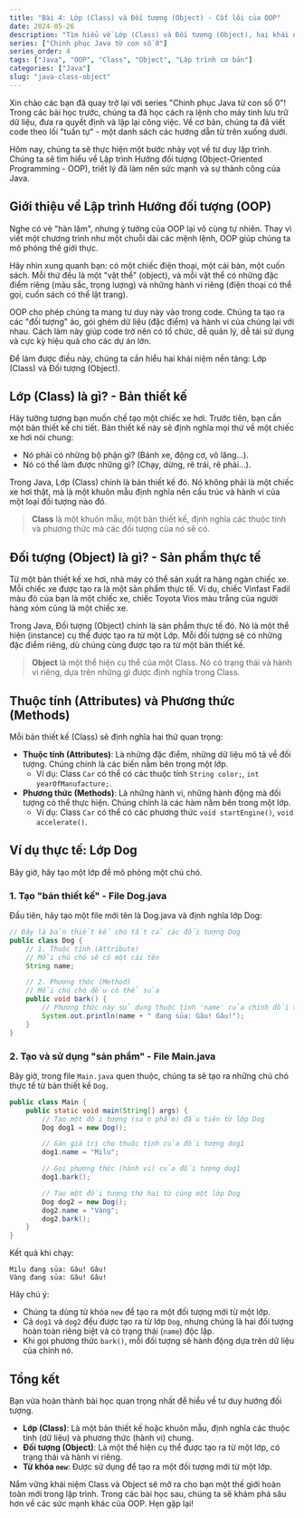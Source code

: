 ```yaml
---
title: "Bài 4: Lớp (Class) và Đối tượng (Object) - Cốt lõi của OOP"
date: 2024-05-26
description: "Tìm hiểu về Lớp (Class) và Đối tượng (Object), hai khái niệm nền tảng của Lập trình Hướng đối tượng (OOP) trong Java, giúp bạn tổ chức code hiệu quả."
series: ["Chinh phục Java từ con số 0"]
series_order: 4
tags: ["Java", "OOP", "Class", "Object", "Lập trình cơ bản"]
categories: ["Java"]
slug: "java-class-object"
---
```


Xin chào các bạn đã quay trở lại với series "Chinh phục Java từ con số 0"! Trong các bài học trước, chúng ta đã học cách ra lệnh cho máy tính lưu trữ dữ liệu, đưa ra quyết định và lặp lại công việc. Về cơ bản, chúng ta đã viết code theo lối "tuần tự" - một danh sách các hướng dẫn từ trên xuống dưới.

Hôm nay, chúng ta sẽ thực hiện một bước nhảy vọt về tư duy lập trình. Chúng ta sẽ tìm hiểu về Lập trình Hướng đối tượng (Object-Oriented Programming - OOP), triết lý đã làm nên sức mạnh và sự thành công của Java.

## Giới thiệu về Lập trình Hướng đối tượng (OOP)

Nghe có vẻ "hàn lâm", nhưng ý tưởng của OOP lại vô cùng tự nhiên. Thay vì viết một chương trình như một chuỗi dài các mệnh lệnh, OOP giúp chúng ta mô phỏng thế giới thực.

Hãy nhìn xung quanh bạn: có một chiếc điện thoại, một cái bàn, một cuốn sách. Mỗi thứ đều là một "vật thể" (object), và mỗi vật thể có những đặc điểm riêng (màu sắc, trọng lượng) và những hành vi riêng (điện thoại có thể gọi, cuốn sách có thể lật trang).

OOP cho phép chúng ta mang tư duy này vào trong code. Chúng ta tạo ra các "đối tượng" ảo, gói ghém dữ liệu (đặc điểm) và hành vi của chúng lại với nhau. Cách làm này giúp code trở nên có tổ chức, dễ quản lý, dễ tái sử dụng và cực kỳ hiệu quả cho các dự án lớn.

Để làm được điều này, chúng ta cần hiểu hai khái niệm nền tảng: Lớp (Class) và Đối tượng (Object).

## Lớp (Class) là gì? - Bản thiết kế

Hãy tưởng tượng bạn muốn chế tạo một chiếc xe hơi. Trước tiên, bạn cần một bản thiết kế chi tiết. Bản thiết kế này sẽ định nghĩa mọi thứ về một chiếc xe hơi nói chung:

- Nó phải có những bộ phận gì? (Bánh xe, động cơ, vô lăng...).
- Nó có thể làm được những gì? (Chạy, dừng, rẽ trái, rẽ phải...).

Trong Java, Lớp (Class) chính là bản thiết kế đó. Nó không phải là một chiếc xe hơi thật, mà là một khuôn mẫu định nghĩa nên cấu trúc và hành vi của một loại đối tượng nào đó.

> **Class** là một khuôn mẫu, một bản thiết kế, định nghĩa các thuộc tính và phương thức mà các đối tượng của nó sẽ có.

## Đối tượng (Object) là gì? - Sản phẩm thực tế

Từ một bản thiết kế xe hơi, nhà máy có thể sản xuất ra hàng ngàn chiếc xe. Mỗi chiếc xe được tạo ra là một sản phẩm thực tế. Ví dụ, chiếc Vinfast Fadil màu đỏ của bạn là một chiếc xe, chiếc Toyota Vios màu trắng của người hàng xóm cũng là một chiếc xe.

Trong Java, Đối tượng (Object) chính là sản phẩm thực tế đó. Nó là một thể hiện (instance) cụ thể được tạo ra từ một Lớp. Mỗi đối tượng sẽ có những đặc điểm riêng, dù chúng cùng được tạo ra từ một bản thiết kế.

> **Object** là một thể hiện cụ thể của một Class. Nó có trạng thái và hành vi riêng, dựa trên những gì được định nghĩa trong Class.

## Thuộc tính (Attributes) và Phương thức (Methods)

Mỗi bản thiết kế (Class) sẽ định nghĩa hai thứ quan trọng:

- **Thuộc tính (Attributes)**: Là những đặc điểm, những dữ liệu mô tả về đối tượng. Chúng chính là các biến nằm bên trong một lớp.
  - Ví dụ: Class `Car` có thể có các thuộc tính `String color;`, `int yearOfManufacture;`.
- **Phương thức (Methods)**: Là những hành vi, những hành động mà đối tượng có thể thực hiện. Chúng chính là các hàm nằm bên trong một lớp.
  - Ví dụ: Class `Car` có thể có các phương thức `void startEngine()`, `void accelerate()`.

## Ví dụ thực tế: Lớp Dog

Bây giờ, hãy tạo một lớp để mô phỏng một chú chó.

### 1. Tạo "bản thiết kế" - File Dog.java

Đầu tiên, hãy tạo một file mới tên là Dog.java và định nghĩa lớp Dog:

```java
// Đây là bản thiết kế cho tất cả các đối tượng Dog
public class Dog {
    // 1. Thuộc tính (Attribute)
    // Mỗi chú chó sẽ có một cái tên
    String name;

    // 2. Phương thức (Method)
    // Mỗi chú chó đều có thể sủa
    public void bark() {
        // Phương thức này sử dụng thuộc tính 'name' của chính đối tượng đó
        System.out.println(name + " đang sủa: Gâu! Gâu!");
    }
}
```

### 2. Tạo và sử dụng "sản phẩm" - File Main.java

Bây giờ, trong file `Main.java` quen thuộc, chúng ta sẽ tạo ra những chú chó thực tế từ bản thiết kế `Dog`.

```java
public class Main {
    public static void main(String[] args) {
        // Tạo một đối tượng (sản phẩm) đầu tiên từ lớp Dog
        Dog dog1 = new Dog();

        // Gán giá trị cho thuộc tính của đối tượng dog1
        dog1.name = "Milu";

        // Gọi phương thức (hành vi) của đối tượng dog1
        dog1.bark();

        // Tạo một đối tượng thứ hai từ cùng một lớp Dog
        Dog dog2 = new Dog();
        dog2.name = "Vàng";
        dog2.bark();
    }
}
```

Kết quả khi chạy:

```plaintext
Milu đang sủa: Gâu! Gâu!
Vàng đang sủa: Gâu! Gâu!
```

Hãy chú ý:

- Chúng ta dùng từ khóa `new` để tạo ra một đối tượng mới từ một lớp.
- Cả `dog1` và `dog2` đều được tạo ra từ lớp `Dog`, nhưng chúng là hai đối tượng hoàn toàn riêng biệt và có trạng thái (`name`) độc lập.
- Khi gọi phương thức `bark()`, mỗi đối tượng sẽ hành động dựa trên dữ liệu của chính nó.

## Tổng kết

Bạn vừa hoàn thành bài học quan trọng nhất để hiểu về tư duy hướng đối tượng.

- **Lớp (Class)**: Là một bản thiết kế hoặc khuôn mẫu, định nghĩa các thuộc tính (dữ liệu) và phương thức (hành vi) chung.
- **Đối tượng (Object)**: Là một thể hiện cụ thể được tạo ra từ một lớp, có trạng thái và hành vi riêng.
- **Từ khóa `new`**: Được sử dụng để tạo ra một đối tượng mới từ một lớp.

Nắm vững khái niệm Class và Object sẽ mở ra cho bạn một thế giới hoàn toàn mới trong lập trình. Trong các bài học sau, chúng ta sẽ khám phá sâu hơn về các sức mạnh khác của OOP. Hẹn gặp lại!
